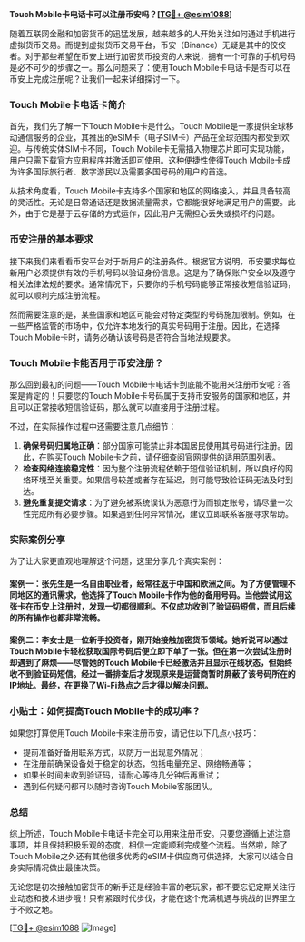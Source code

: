 **Touch Mobile卡电话卡可以注册币安吗？[[TG💪+ @esim1088](https://t.me/s/esim1088)]**

随着互联网金融和加密货币的迅猛发展，越来越多的人开始关注如何通过手机进行虚拟货币交易。而提到虚拟货币交易平台，币安（Binance）无疑是其中的佼佼者。对于那些希望在币安上进行加密货币投资的人来说，拥有一个可靠的手机号码是必不可少的步骤之一。那么问题来了：使用Touch Mobile卡电话卡是否可以在币安上完成注册呢？让我们一起来详细探讨一下。

### Touch Mobile卡电话卡简介

首先，我们先了解一下Touch Mobile卡是什么。Touch Mobile是一家提供全球移动通信服务的企业，其推出的eSIM卡（电子SIM卡）产品在全球范围内都受到欢迎。与传统实体SIM卡不同，Touch Mobile卡无需插入物理芯片即可实现功能，用户只需下载官方应用程序并激活即可使用。这种便捷性使得Touch Mobile卡成为许多国际旅行者、数字游民以及需要多国号码的用户的首选。

从技术角度看，Touch Mobile卡支持多个国家和地区的网络接入，并且具备较高的灵活性。无论是日常通话还是数据流量需求，它都能很好地满足用户的需要。此外，由于它是基于云存储的方式运作，因此用户无需担心丢失或损坏的问题。

### 币安注册的基本要求

接下来我们来看看币安平台对于新用户的注册条件。根据官方说明，币安要求每位新用户必须提供有效的手机号码以验证身份信息。这是为了确保账户安全以及遵守相关法律法规的要求。通常情况下，只要你的手机号码能够正常接收短信验证码，就可以顺利完成注册流程。

然而需要注意的是，某些国家和地区可能会对特定类型的号码施加限制。例如，在一些严格监管的市场中，仅允许本地发行的真实号码用于注册。因此，在选择Touch Mobile卡时，请务必确认该号码是否符合当地法规要求。

### Touch Mobile卡能否用于币安注册？

那么回到最初的问题——Touch Mobile卡电话卡到底能不能用来注册币安呢？答案是肯定的！只要您的Touch Mobile卡号码属于支持币安服务的国家和地区，并且可以正常接收短信验证码，那么就可以直接用于注册过程。

不过，在实际操作过程中还需要注意几点细节：

1. **确保号码归属地正确**：部分国家可能禁止非本国居民使用其号码进行注册。因此，在购买Touch Mobile卡之前，请仔细查阅官网提供的适用范围列表。
2. **检查网络连接稳定性**：因为整个注册流程依赖于短信验证机制，所以良好的网络环境至关重要。如果信号较差或者存在延迟，则可能导致验证码无法及时到达。
3. **避免重复提交请求**：为了避免被系统误认为恶意行为而锁定账号，请尽量一次性完成所有必要步骤。如果遇到任何异常情况，建议立即联系客服寻求帮助。

### 实际案例分享

为了让大家更直观地理解这个问题，这里分享几个真实案例：

#### 案例一：张先生是一名自由职业者，经常往返于中国和欧洲之间。为了方便管理不同地区的通讯需求，他选择了Touch Mobile卡作为他的备用号码。当他尝试用这张卡在币安上注册时，发现一切都很顺利。不仅成功收到了验证码短信，而且后续的所有操作也都非常流畅。

#### 案例二：李女士是一位新手投资者，刚开始接触加密货币领域。她听说可以通过Touch Mobile卡轻松获取国际号码后便立即下单了一张。但在第一次尝试注册时却遇到了麻烦——尽管她的Touch Mobile卡已经激活并且显示在线状态，但始终收不到验证码短信。经过一番排查后才发现原来是运营商暂时屏蔽了该号码所在的IP地址。最终，在更换了Wi-Fi热点之后才得以解决问题。

### 小贴士：如何提高Touch Mobile卡的成功率？

如果您打算使用Touch Mobile卡来注册币安，请记住以下几点小技巧：

- 提前准备好备用联系方式，以防万一出现意外情况；
- 在注册前确保设备处于稳定的状态，包括电量充足、网络畅通等；
- 如果长时间未收到验证码，请耐心等待几分钟后再重试；
- 遇到任何疑问都可以随时咨询Touch Mobile客服团队。

### 总结

综上所述，Touch Mobile卡电话卡完全可以用来注册币安。只要您遵循上述注意事项，并且保持积极乐观的态度，相信一定能顺利完成整个流程。当然啦，除了Touch Mobile之外还有其他很多优秀的eSIM卡供应商可供选择，大家可以结合自身实际情况做出最佳决策。

无论您是初次接触加密货币的新手还是经验丰富的老玩家，都不要忘记定期关注行业动态和技术进步哦！只有紧跟时代步伐，才能在这个充满机遇与挑战的世界里立于不败之地。

[[TG💪+ @esim1088](https://t.me/s/esim1088) ![Image](https://i.postimg.cc/4NQfJmqS/Snipaste-2025-05-13-00-14-12.png)]